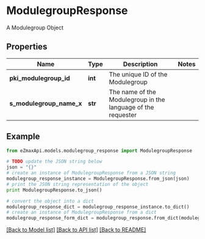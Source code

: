 # ModulegroupResponse

A Modulegroup Object

## Properties
Name | Type | Description | Notes
------------ | ------------- | ------------- | -------------
**pki_modulegroup_id** | **int** | The unique ID of the Modulegroup | 
**s_modulegroup_name_x** | **str** | The name of the Modulegroup in the language of the requester | 

## Example

```python
from eZmaxApi.models.modulegroup_response import ModulegroupResponse

# TODO update the JSON string below
json = "{}"
# create an instance of ModulegroupResponse from a JSON string
modulegroup_response_instance = ModulegroupResponse.from_json(json)
# print the JSON string representation of the object
print ModulegroupResponse.to_json()

# convert the object into a dict
modulegroup_response_dict = modulegroup_response_instance.to_dict()
# create an instance of ModulegroupResponse from a dict
modulegroup_response_form_dict = modulegroup_response.from_dict(modulegroup_response_dict)
```
[[Back to Model list]](../README.md#documentation-for-models) [[Back to API list]](../README.md#documentation-for-api-endpoints) [[Back to README]](../README.md)


